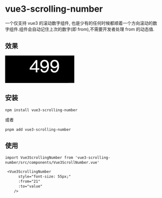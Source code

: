 # vue3-scrolling-number
一个仅支持 vue3 的滚动数字组件, 也是少有的任何时候都顺着一个方向滚动的数字组件.组件会自动记住上次的数字(即 from),不需要开发者处理 from 的动态值.

## 效果

![img](https://raw.githubusercontent.com/niboac/vue3-scroll-number/main/public/scroll-number.gif)


## 安装
```
npm install vue3-scrolling-number
```
或者
```
pnpm add vue3-scrolling-number
```

## 使用
```
import Vue3ScrollingNumber from 'vue3-scrolling-number/src/components/Vue3ScrollNumber.vue'
 ```
```
 <Vue3ScrollingNumber
      style="font-size: 55px;"
      :from="21"
      :to="value"
    />
```